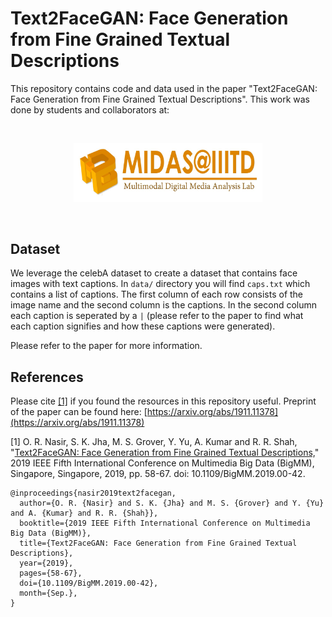 # Text2FaceGAN: Face Generation from Fine Grained Textual Descriptions

This repository contains code and data used in the paper "Text2FaceGAN: Face Generation from Fine Grained Textual Descriptions". This work was done by students and collaborators at:

<br>
<p align="center">
  <img src="https://github.com/midas-research/bhaav/blob/master/MIDAS-logo.jpg" alt="MIDAS lab at IIIT-Delhi"  width="60%"/>
  <br>
</p>
<br>

## Dataset

We leverage the celebA dataset to create a dataset that contains face images with text captions. In `data/` directory you will find `caps.txt` which contains a list of captions. The first column of each row consists of the image name and the second column is the captions. In the second column each caption is seperated by a `|` (please refer to the paper to find what each caption signifies and how these captions were generated). 

Please refer to the paper for more information.


## References

Please cite [[1]](http://ieeexplore.ieee.org/stamp/stamp.jsp?tp=&arnumber=8919389&isnumber=8919254) if you found the resources in this repository useful. Preprint of the paper can be found here: [https://arxiv.org/abs/1911.11378](https://arxiv.org/abs/1911.11378)

[1] O. R. Nasir, S. K. Jha, M. S. Grover, Y. Yu, A. Kumar and R. R. Shah, "[Text2FaceGAN: Face Generation from Fine Grained Textual Descriptions,](http://ieeexplore.ieee.org/stamp/stamp.jsp?tp=&arnumber=8919389&isnumber=8919254)" 2019 IEEE Fifth International Conference on Multimedia Big Data (BigMM), Singapore, Singapore, 2019, pp. 58-67.
doi: 10.1109/BigMM.2019.00-42.

```
@inproceedings{nasir2019text2facegan,
  author={O. R. {Nasir} and S. K. {Jha} and M. S. {Grover} and Y. {Yu} and A. {Kumar} and R. R. {Shah}},
  booktitle={2019 IEEE Fifth International Conference on Multimedia Big Data (BigMM)},
  title={Text2FaceGAN: Face Generation from Fine Grained Textual Descriptions},
  year={2019},
  pages={58-67},
  doi={10.1109/BigMM.2019.00-42},
  month={Sep.},
}
```
